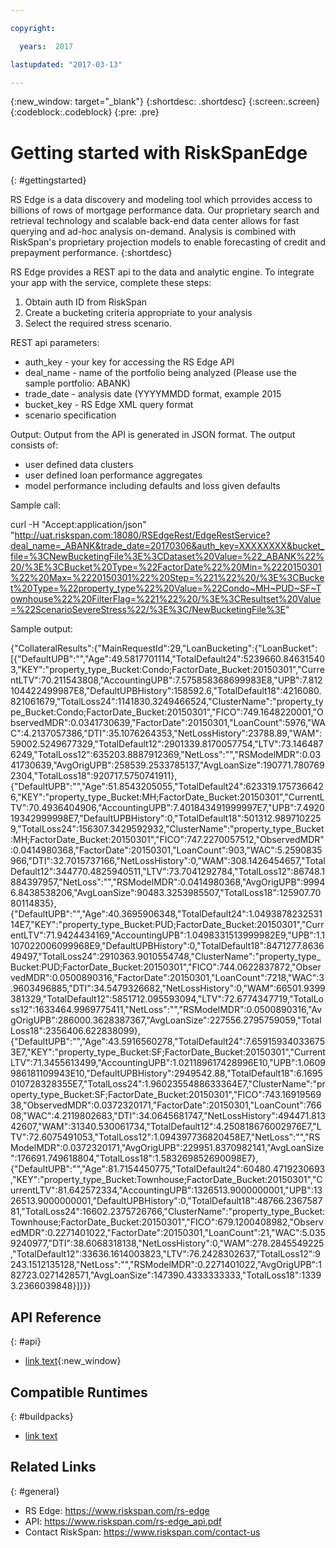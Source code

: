 ```yaml
---

copyright:

  years:  2017

lastupdated: "2017-03-13"

---
```


{:new_window: target="_blank"}
{:shortdesc: .shortdesc}
{:screen:.screen}
{:codeblock:.codeblock}
{:pre: .pre}

<!-- This template is for getting started with a Bluemix service. It is a task template intended to document productive use of the service. It is not intended for discovery and conceptual information.  -->

<!-- The name of this file should remain index.md.
Please delete out content examples and coding that you are not using for your service. -->

# Getting started with RiskSpanEdge
{: #gettingstarted}
<!-- Provide an appropriate ID above -->

<!-- Short description: REQUIRED
The short description section should include one to two sentences describing why a developer would want to use your service in an app. This should be conversational style. For search engine optimization, include the service long name and "Bluemix". Keep the {: shortdesc} after the first paragraph so that the framework renders it properly.

Examples: -->
<!-- 
IBM Single Sign On is a policy-based authentication service for Bluemix. With Single Sign On, you can easily embed single sign-on capability in Node.js or Liberty for Java apps. -OR-
With IBM IoT Real-Time Insights on Bluemix, you can perform analytics on real-time data from your Internet of Things devices, and gain insights about their health and the overall state of your operations.  -OR-
Use IBM BigInsights for Apache Hadoop for Bluemix to provision enterprise-scale, multi-node big data clusters on the IBM SoftLayer cloud. After they are provisioned, you can manage and access these clusters from the BigInsights service.
-->
RS Edge is a data discovery and modeling tool which prrovides access to billions of rows of mortgage performance data.  Our proprietary search and retrieval technology and scalable back-end data center allows for fast querying and ad-hoc analysis on-demand. Analysis is combined with RiskSpan's proprietary projection models to enable forecasting of credit and prepayment performance.
{:shortdesc}

<!-- If overview content is required, do not include it here. Put it in a separate "## About" section below the task section. -->

<!-- Task section: REQUIRED
The task section includes steps to integrate the service into the app.  
- With task-based, technical information, reduce the conversational style in favor of succinct and direct instructions.
- DO include the basic, most-common-use scenario steps to use the service or integrate it into the app. 
- DO NOT include steps to add the service from the Bluemix catalog; we assume that the user already took steps in the UI to add the service. 
- DO include code snippets in all languages that can be copied, as well as VCAP service info.  
- For additional tasks like configuring, managing, etc., add a task section (## Gerund_task_title) below the task section or "About" section if used. Use a task title such as "Configuring x", "Administering y", "Managing z". -->

<!-- You can include an optional prerequisites paragraph for any prerequisites to be met before integrating the service. For example: -->
<!--
Before an application developer can embed single sign-on capability into an app, the administrator must create unbound service instances by using the Bluemix user interface.
-->
<!-- Include a sentence to briefly introduce the steps. Examples: -->
RS Edge provides a REST api to the data and analytic engine. 
To integrate your app with the service, complete these steps: 
1) Obtain auth ID from RiskSpan
2) Create a bucketing criteria appropriate to your analysis
3) Select the required stress scenario.

REST api parameters:
- auth_key - your key for accessing the RS Edge API
- deal_name - name of the portfolio being analyzed (Please use the sample portfolio: ABANK)
- trade_date - analysis date (YYYYMMDD format, example 2015 
- bucket_key - RS Edge XML query format
- scenario specification

Output:
Output from the API is generated in JSON format. The output consists of:
- user defined data clusters
- user defined loan performance aggregates
- model performance including defaults and loss given defaults

Sample call:

curl -H "Accept:application/json" "http://uat.riskspan.com:18080/RSEdgeRest/EdgeRestService?deal_name=_ABANK&trade_date=20170306&auth_key=XXXXXXXX&bucket_file=%3CNewBucketingFile%3E%3CDataset%20Value=%22_ABANK%22%20/%3E%3CBucket%20Type=%22FactorDate%22%20Min=%2220150301%22%20Max=%2220150301%22%20Step=%221%22%20/%3E%3CBucket%20Type=%22property_type%22%20Value=%22Condo~MH~PUD~SF~Townhouse%22%20FilterFlag=%221%22%20/%3E%3CResultset%20Value=%22ScenarioSevereStress%22/%3E%3C/NewBucketingFile%3E"

Sample output: 

{"CollateralResults":{"MainRequestId":29,"LoanBucketing":{"LoanBucket":[{"DefaultUPB":"","Age":49.5817701114,"TotalDefault24":5239660.846315403,"KEY":"property_type_Bucket:Condo;FactorDate_Bucket:20150301","CurrentLTV":70.211543808,"AccountingUPB":7.575858368699983E8,"UPB":7.812104422499987E8,"DefaultUPBHistory":158592.6,"TotalDefault18":4216080.821061679,"TotalLoss24":1141830.3249466524,"ClusterName":"property_type_Bucket:Condo;FactorDate_Bucket:20150301","FICO":749.1648220001,"ObservedMDR":0.0341730639,"FactorDate":20150301,"LoanCount":5976,"WAC":4.2137057386,"DTI":35.1076264353,"NetLossHistory":23788.89,"WAM":59002.5249677329,"TotalDefault12":2901339.8170057754,"LTV":73.1464876249,"TotalLoss12":635203.8887912369,"NetLoss":"","RSModelMDR":0.0341730639,"AvgOrigUPB":258539.2533785137,"AvgLoanSize":190771.7807692304,"TotalLoss18":920717.5750741911},{"DefaultUPB":"","Age":51.8543205055,"TotalDefault24":623319.1757366426,"KEY":"property_type_Bucket:MH;FactorDate_Bucket:20150301","CurrentLTV":70.4936404906,"AccountingUPB":7.401843491999997E7,"UPB":7.492019342999998E7,"DefaultUPBHistory":0,"TotalDefault18":501312.9897102259,"TotalLoss24":156307.3429592932,"ClusterName":"property_type_Bucket:MH;FactorDate_Bucket:20150301","FICO":747.2270057512,"ObservedMDR":0.0414980368,"FactorDate":20150301,"LoanCount":903,"WAC":5.2590835966,"DTI":32.7015737166,"NetLossHistory":0,"WAM":308.1426454657,"TotalDefault12":344770.4825940511,"LTV":73.7041292784,"TotalLoss12":86748.1884397957,"NetLoss":"","RSModelMDR":0.0414980368,"AvgOrigUPB":99946.8438538206,"AvgLoanSize":90483.3253985507,"TotalLoss18":125907.7080114835},{"DefaultUPB":"","Age":40.3695906348,"TotalDefault24":1.049387823253114E7,"KEY":"property_type_Bucket:PUD;FactorDate_Bucket:20150301","CurrentLTV":71.9424434169,"AccountingUPB":1.0498331513999982E9,"UPB":1.1107022006099968E9,"DefaultUPBHistory":0,"TotalDefault18":8471277.863649497,"TotalLoss24":2910363.9010554748,"ClusterName":"property_type_Bucket:PUD;FactorDate_Bucket:20150301","FICO":744.0622837872,"ObservedMDR":0.0500890316,"FactorDate":20150301,"LoanCount":7218,"WAC":3.9603496885,"DTI":34.5479326682,"NetLossHistory":0,"WAM":66501.9399381329,"TotalDefault12":5851712.095593094,"LTV":72.6774347719,"TotalLoss12":1633464.9969775411,"NetLoss":"","RSModelMDR":0.0500890316,"AvgOrigUPB":286000.3628387367,"AvgLoanSize":227556.2795759059,"TotalLoss18":2356406.622838099},{"DefaultUPB":"","Age":43.5916560278,"TotalDefault24":7.659159340336753E7,"KEY":"property_type_Bucket:SF;FactorDate_Bucket:20150301","CurrentLTV":71.3455613499,"AccountingUPB":1.021189617428996E10,"UPB":1.0609986181109943E10,"DefaultUPBHistory":2949542.88,"TotalDefault18":6.1695010728328355E7,"TotalLoss24":1.9602355488633364E7,"ClusterName":"property_type_Bucket:SF;FactorDate_Bucket:20150301","FICO":743.1691956938,"ObservedMDR":0.0372320171,"FactorDate":20150301,"LoanCount":76608,"WAC":4.2119802683,"DTI":34.0645681747,"NetLossHistory":494471.81342607,"WAM":31340.530061734,"TotalDefault12":4.250818676002976E7,"LTV":72.6075491053,"TotalLoss12":1.094397736820458E7,"NetLoss":"","RSModelMDR":0.0372320171,"AvgOrigUPB":229951.8370982141,"AvgLoanSize":176691.749618804,"TotalLoss18":1.583269852690098E7},{"DefaultUPB":"","Age":81.7154450775,"TotalDefault24":60480.4719230693,"KEY":"property_type_Bucket:Townhouse;FactorDate_Bucket:20150301","CurrentLTV":81.642572334,"AccountingUPB":1326513.9000000001,"UPB":1326513.9000000001,"DefaultUPBHistory":0,"TotalDefault18":48766.236758781,"TotalLoss24":16602.2375726766,"ClusterName":"property_type_Bucket:Townhouse;FactorDate_Bucket:20150301","FICO":679.1200408982,"ObservedMDR":0.2271401022,"FactorDate":20150301,"LoanCount":21,"WAC":5.0359240977,"DTI":38.6068318138,"NetLossHistory":0,"WAM":278.2845549225,"TotalDefault12":33636.1614003823,"LTV":76.2428302637,"TotalLoss12":9243.1512135128,"NetLoss":"","RSModelMDR":0.2271401022,"AvgOrigUPB":182723.0271428571,"AvgLoanSize":147390.4333333333,"TotalLoss18":13393.2366039848}]}}}
<!-- Related links section: REQUIRED.
Related links display in the upper right of the getting started page. 
Ensure that you retain the lowercase anchor IDs (eg. {: #rellinks}) as shown in this template. These are used as IDs during transform and the doc framework keys off the IDs for display. 
The headings coded here are not actually used. The doc framework provides the correct headings. 
Also ensure that the related links stay in position at the end of this file or the doc framework will not display them properly.
Use {:new_window} for external links to open a new window.-->
<!-- Please delete all comments within the related links section to avoid breaking the build. Thanks. -->


## API Reference
{: #api}

<!-- External links to the landing page of each generated doc for the APIs that are supported by your service. Use only the type of API as the link text (Java, JavaScript, REST, Objective-C) -->

* [link text](URL){:new_window}

## Compatible Runtimes
{: #buildpacks}

<!-- MAY BE REMOVING THIS: Peer links to the Getting Started page of each runtime that is supported by your service. Use only the name of the runtime as the link text (Node.js, Liberty for Java, Ruby on Rails, Ruby Sinatra) -->

* [link text](URL)

## Related Links
{: #general}

<!-- Include a link to your full product documentation, pricing sheet, IBM Bluemix prerequisites -->
<!-- NOTE: Remove these comments when using this template. Otherwise the comment will break the build! Thanks. -->
* RS Edge: https://www.riskspan.com/rs-edge
* API: https://www.riskspan.com/rs-edge_api.pdf
* Contact RiskSpan: https://www.riskspan.com/contact-us


